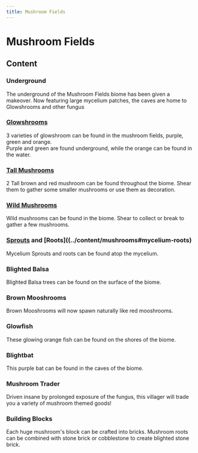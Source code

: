 ```yaml
---
title: Mushroom Fields
---
```


# Mushroom Fields

## Content

### Underground  
The underground of the Mushroom Fields biome has been given a makeover. Now featuring large mycelium patches, the caves are home to Glowshrooms and other fungus


### [Glowshrooms](../content/mushrooms#glowshrooms)  
3 varieties of glowshroom can be found in the mushroom fields, purple, green and orange.  
Purple and green are found underground, while the orange can be found in the water.


### [Tall Mushrooms](../content/mushrooms#tall-mushrooms)  
2 Tall brown and red mushroom can be found throughout the biome. Shear them to gather some smaller mushrooms or use them as decoration.


### [Wild Mushrooms](../content/mushrooms#wild-mushrooms)  
Wild mushrooms can be found in the biome. Shear to collect or break to gather a few mushrooms.

### [Sprouts](../content/mushrooms#mycelium-sprouts) and [Roots]((../content/mushrooms#mycelium-roots)  
Mycelium Sprouts and roots can be found atop the mycelium.

### Blighted Balsa  
Blighted Balsa trees can be found on the surface of the biome.


### Brown Mooshrooms  
Brown Mooshrooms will now spawn naturally like red mooshrooms.

### Glowfish  
These glowing orange fish can be found on the shores of the biome.


### Blightbat  
This purple bat can be found in the caves of the biome.

### Mushroom Trader  
Driven insane by prolonged exposure of the fungus, this villager will trade you a variety of mushroom themed goods!


### Building Blocks  
Each huge mushroom's block can be crafted into bricks. Mushroom roots can be combined with stone brick or cobblestone to create blighted stone brick.
